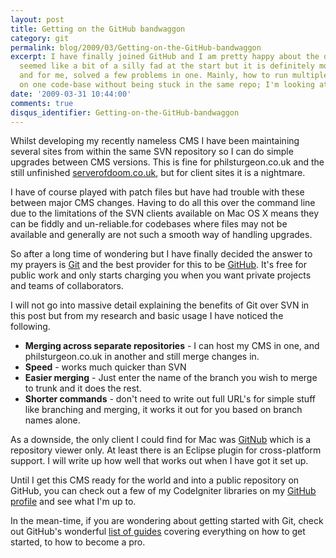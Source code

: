 ```yaml
---
layout: post
title: Getting on the GitHub bandwaggon
category: git
permalink: blog/2009/03/Getting-on-the-GitHub-bandwaggon
excerpt: I have finally joined GitHub and I am pretty happy about the decision. It
  seemed like a bit of a silly fad at the start but it is definitely more than that
  and for me, solved a few problems in one. Mainly, how to run multiple projects based
  on one code-base without being stuck in the same repo; I'm looking at you SVN.
date: '2009-03-31 10:44:00'
comments: true
disqus_identifier: Getting-on-the-GitHub-bandwaggon
---
```


Whilst developing my recently nameless CMS I have been maintaining several sites from within the same SVN repository so I can do simple upgrades between CMS versions. This is fine for philsturgeon.co.uk and the still unfinished [serverofdoom.co.uk](http://serverofdoom.co.uk/), but for client sites it is a nightmare.

 
 

I have of course played with patch files but have had trouble with these between major CMS changes. Having to do all this over the command line due to the limitations of the SVN clients available on Mac OS X means they can be fiddly and un-reliable.for codebases where files may not be available and generally are not such a smooth way of handling upgrades.

 
 

So after a long time of wondering but I have finally decided the answer to my prayers is [Git](http://git-scm.com/) and the best provider for this to be [GitHub](http://github.com/). It's free for public work and only starts charging you when you want private projects and teams of collaborators.

 
 

I will not go into massive detail explaining the benefits of Git over SVN in this post but from my research and basic usage I have noticed the following.

 
 
- **Merging across separate repositories** - I can host my CMS in one, and philsturgeon.co.uk in another and still merge changes in.
- **Speed** - works much quicker than SVN
- **Easier merging** - Just enter the name of the branch you wish to merge to trunk and it does the rest.
- **Shorter commands** - don't need to write out full URL's for simple stuff like branching and merging, it works it out for you based on branch names alone.
 
 

As a downside, the only client I could find for Mac was [GitNub](http://wiki.github.com/Caged/gitnub) which is a repository viewer only. At least there is an Eclipse plugin for cross-platform support. I will write up how well that works out when I have got it set up.

 
 

Until I get this CMS ready for the world and into a public repository on GitHub, you can check out a few of my CodeIgniter libraries on my [GitHub profile](http://github.com/philsturgeon) and see what I'm up to.

 
 

In the mean-time, if you are wondering about getting started with Git, check out GitHub's wonderful [list of guides](http://github.com/guides/home) covering everything on how to get started, to how to become a pro.

